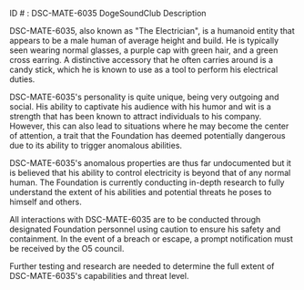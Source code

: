 ID # : DSC-MATE-6035
DogeSoundClub Description

DSC-MATE-6035, also known as "The Electrician", is a humanoid entity that appears to be a male human of average height and build. He is typically seen wearing normal glasses, a purple cap with green hair, and a green cross earring. A distinctive accessory that he often carries around is a candy stick, which he is known to use as a tool to perform his electrical duties.

DSC-MATE-6035's personality is quite unique, being very outgoing and social. His ability to captivate his audience with his humor and wit is a strength that has been known to attract individuals to his company. However, this can also lead to situations where he may become the center of attention, a trait that the Foundation has deemed potentially dangerous due to its ability to trigger anomalous abilities.

DSC-MATE-6035's anomalous properties are thus far undocumented but it is believed that his ability to control electricity is beyond that of any normal human. The Foundation is currently conducting in-depth research to fully understand the extent of his abilities and potential threats he poses to himself and others.

All interactions with DSC-MATE-6035 are to be conducted through designated Foundation personnel using caution to ensure his safety and containment. In the event of a breach or escape, a prompt notification must be received by the O5 council.

Further testing and research are needed to determine the full extent of DSC-MATE-6035's capabilities and threat level.